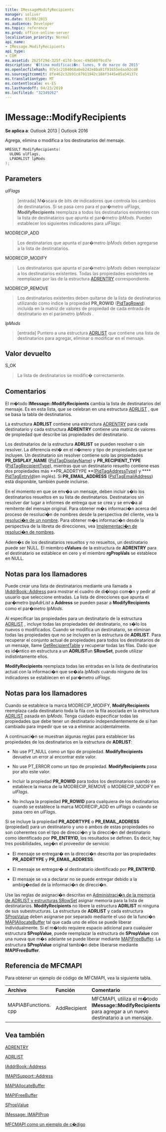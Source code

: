 ```yaml
---
title: IMessageModifyRecipients
manager: soliver
ms.date: 03/09/2015
ms.audience: Developer
ms.topic: reference
ms.prod: office-online-server
localization_priority: Normal
api_name:
- IMessage.ModifyRecipients
api_type:
- COM
ms.assetid: 2625f29d-325f-417d-bcec-49d580f9cd7e
description: '�ltima modificaci�n: lunes, 9 de marzo de 2015'
ms.openlocfilehash: 07e1c2104068a6eb242e8ba81f91655edaa92cd8
ms.sourcegitcommit: 8fe462c32b91c87911942c188f3445e85a54137c
ms.translationtype: MT
ms.contentlocale: es-ES
ms.lasthandoff: 04/23/2019
ms.locfileid: "32349262"
---
```

# <a name="imessagemodifyrecipients"></a>IMessage::ModifyRecipients

  
  
**Se aplica a**: Outlook 2013 | Outlook 2016 
  
Agrega, elimina o modifica a los destinatarios del mensaje.
  
```cpp
HRESULT ModifyRecipients(
  ULONG ulFlags,
  LPADRLIST lpMods
);
```

## <a name="parameters"></a>Parameters

 _ulFlags_
  
> [entrada] M�scara de bits de indicadores que controla los cambios de destinatarios. Si se pasa cero para el par�metro  _ulFlags_, **ModifyRecipients** reemplaza a todos los destinatarios existentes con la lista de destinatarios que apunta el par�metro  _lpMods_. Pueden establecer los siguientes indicadores para  _ulFlags_:
    
MODRECIP_ADD 
  
> Los destinatarios que apunta el par�metro  _lpMods_ deben agregarse a la lista de destinatarios. 
    
MODRECIP_MODIFY 
  
> Los destinatarios que apunta el par�metro  _lpMods_ deben reemplazar a los destinatarios existentes. Todas las propiedades existentes se reemplazan por las de la estructura [ADRENTRY](adrentry.md) correspondiente. 
    
MODRECIP_REMOVE 
  
> Los destinatarios existentes deben quitarse de la lista de destinatarios utilizando como índice la propiedad **PR_ROWID** ([PidTagRowid](pidtagrowid-canonical-property.md)) incluida en la matriz de valores de propiedad de cada entrada de destinatario en el parámetro _lpMods_ . 
    
 _lpMods_
  
> [entrada] Puntero a una estructura [ADRLIST](adrlist.md) que contiene una lista de destinatarios para agregar, eliminar o modificar en el mensaje. 
    
## <a name="return-value"></a>Valor devuelto

S_OK 
  
> La lista de destinatarios se modific� correctamente.
    
## <a name="remarks"></a>Comentarios

El m�todo **IMessage::ModifyRecipients** cambia la lista de destinatarios del mensaje. Es en esta lista, que se celebran en una estructura [ADRLIST](adrlist.md) , que se basa la tabla de destinatarios. 
  
La estructura **ADRLIST** contiene una estructura [ADRENTRY](adrentry.md) para cada destinatario y cada estructura **ADRENTRY** contiene una matriz de valores de propiedad que describe las propiedades del destinatario. 
  
Los destinatarios de la estructura **ADRLIST** se pueden resolver o sin resolver. La diferencia est� en el n�mero y tipo de propiedades que se incluyen. Un destinatario sin resolver contiene solo las propiedades **PR_DISPLAY_NAME** ([PidTagDisplayName](pidtagdisplayname-canonical-property.md)) y **PR_RECIPIENT_TYPE** ([PidTagRecipientType](pidtagrecipienttype-canonical-property.md)), mientras que un destinatario resuelto contiene esas dos propiedades más **PR_ADDRTYPE **([PidTagAddressType](pidtagaddresstype-canonical-property.md)) y **** [PidTagEntryId](pidtagentryid-canonical-property.md)(en inglés). Si **PR_EMAIL_ADDRESS** ([PidTagEmailAddress](pidtagemailaddress-canonical-property.md)) está disponible, también puede incluirse.
  
En el momento en que se env�a un mensaje, deben incluir s�lo los destinatarios resueltos en su lista de destinatarios. Destinatarios sin resolver dar lugar a informes de entrega que se crea y se env�a al remitente del mensaje original. Para obtener m�s informaci�n acerca del proceso de resoluci�n de nombres desde la perspectiva del cliente, vea la [resoluci�n de un nombre](resolving-a-recipient-name.md). Para obtener m�s informaci�n desde la perspectiva de la libreta de direcciones, vea [Implementaci�n de resoluci�n de nombres](implementing-name-resolution.md).
  
Adem�s de los destinatarios resueltos y no resueltos, un destinatario puede ser NULL. El miembro **cValues** de la estructura de **ADRENTRY** para el destinatario se establece en cero y el miembro **rgPropVals** se establece en NULL. 
  
## <a name="notes-to-callers"></a>Notas para los llamadores

Puede crear una lista de destinatarios mediante una llamada a [IAddrBook::Address](imapisupport-address.md) para mostrar el cuadro de di�logo com�n y pedir al usuario que seleccione entradas. La lista de direcciones que apunta el par�metro  _lppAdrList_ a **Address** se pueden pasar a **ModifyRecipients** como el par�metro  _lpMods_. 
  
Al especificar las propiedades para un destinatario de la estructura [ADRLIST](adrlist.md) , incluye todas las propiedades del destinatario, no s�lo los nuevos o modificados. Cuando se modifica un destinatario, se eliminan todas las propiedades que no se incluyen en la estructura de **ADRLIST**. Para recuperar el conjunto actual de propiedades para todos los destinatarios de un mensaje, llame [GetRecipientTable](imessage-getrecipienttable.md) y recuperar todas las filas. Dado que es id�ntico en estructura a un **ADRLIST**un **SRowSet**, puede utilizar indistintamente ellos.
  
 **ModifyRecipients** reemplaza todas las entradas en la lista de destinatarios actual con la informaci�n que se�ala  _lpMods_ cuando ninguno de los indicadores se establecen en el par�metro  _ulFlags_. 
  
## <a name="notes-to-callers"></a>Notas para los llamadores

Cuando se establece la marca MODRECIP_MODIFY, **ModifyRecipients** reemplaza cada destinatario toda la fila con la fila asociada en la estructura [ADRLIST](adrlist.md) pasada en  _lpMods_. Tenga cuidado especificar todas las propiedades que debe tener un destinatario independientemente de si han cambiado para impedir que se va a eliminar accidentalmente.
  
A continuaci�n se muestran algunas reglas para establecer las propiedades de los destinatarios en la estructura de **ADRLIST**: 
  
- No use PT_NULL como un tipo de propiedad. **ModifyRecipients** devuelve un error al encontrar este valor. 
    
- No use PT_ERROR como un tipo de propiedad. **ModifyRecipients** pasa por alto este valor. 
    
- Incluir la propiedad **PR_ROWID** para todos los destinatarios cuando se establece la marca de la MODRECIP_REMOVE o MODRECIP_MODIFY en  _ulFlags_. 
    
- No incluya la propiedad **PR_ROWID** para cualquiera de los destinatarios cuando se establece la marca MODRECIP_ADD en  _ulFlags_ o cuando se pasa cero en  _ulFlags_.
    
Si se incluye la propiedad **PR_ADDRTYPE** o **PR_EMAIL_ADDRESS** (propiedad) para un destinatario y uno o ambos de estas propiedades no son coherentes con el tipo de direcci�n y la direcci�n del destinatario como identificado por **PR_ENTRYID**, los resultados se definen. Es decir, hay tres posibilidades, seg�n el proveedor de servicio:
  
- El mensaje se entregar� en la direcci�n descrita por las propiedades **PR_ADDRTYPE** y **PR_EMAIL_ADDRESS**. 
    
- El mensaje se entregar� al destinatario identificado por **PR_ENTRYID**.
    
- El mensaje se va a declarar no se puede entregar debido a la ambig�edad de la informaci�n de direcci�n.
    
Use las reglas de asignaci�n descritas en [Administraci�n de la memoria de ADRLIST y estructuras SRowSet](managing-memory-for-adrlist-and-srowset-structures.md) asignar memoria para la lista de destinatarios. **ModifyRecipients** no libere la estructura **ADRLIST** ni ninguna de sus subestructuras. La estructura de **ADRLIST** y cada estructura [SPropValue](spropvalue.md) deben asignarse por separado mediante el uso de la funci�n [MAPIAllocateBuffer](mapiallocatebuffer.md) tal que cada uno de ellos se puede liberar individualmente. Si el m�todo requiere espacio adicional para cualquier estructura **SPropValue**, puede reemplazar la estructura de **SPropValue** con una nueva que m�s adelante se puede liberar mediante [MAPIFreeBuffer](mapifreebuffer.md). La estructura **SPropValue** original tambi�n debe liberarse mediante **MAPIFreeBuffer**.
  
## <a name="mfcmapi-reference"></a>Referencia de MFCMAPI

Para obtener un ejemplo de código de MFCMAPI, vea la siguiente tabla.
  
|**Archivo**|**Función**|**Comentario**|
|:-----|:-----|:-----|
|MAPIABFunctions. cpp  <br/> |AddRecipient  <br/> |MFCMAPI, utiliza el m�todo **IMessage::ModifyRecipients** para agregar a un nuevo destinatario a un mensaje.  <br/> |
   
## <a name="see-also"></a>Vea también



[ADRENTRY](adrentry.md)
  
[ADRLIST](adrlist.md)
  
[IAddrBook::Address](iaddrbook-address.md)
  
[IMAPISupport::Address](imapisupport-address.md)
  
[MAPIAllocateBuffer](mapiallocatebuffer.md)
  
[MAPIFreeBuffer](mapifreebuffer.md)
  
[SPropValue](spropvalue.md)
  
[IMessage: IMAPIProp](imessageimapiprop.md)


[MFCMAPI como un ejemplo de c�digo](mfcmapi-as-a-code-sample.md)

